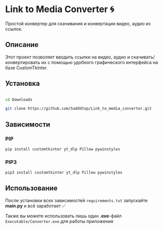 # Link to Media Converter 🌀

Простой конвертер для скачивания и конвертации видео, аудио из ссылок.

## Описание

Этот проект позволяет вводить ссылки на видео, аудио и скачивать/конвертировать их с помощью удобного графического интерфейса на базе CustomTkinter.

## Установка

```bash

cd Downloads

git clone https://github.com/Sadddtop/Link_to_media_converter.git
```
## Зависимости

### PIP
```bash
pip install customtkinter yt_dlp Pillow pywinstyles
```
### PIP3
```bash
pip3 install customtkinter yt_dlp Pillow pywinstyles
```

## Использование

После установки всех зависимостей `requirements.txt` запускайте **main.py** и всё заработает ✅ 

Также вы можете использовать лишь один **.exe**-файл `Executable/Converter.exe` для работы приложения

